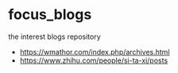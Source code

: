# focus_blogs
the interest blogs repository

- https://wmathor.com/index.php/archives.html
- https://www.zhihu.com/people/si-ta-xi/posts
